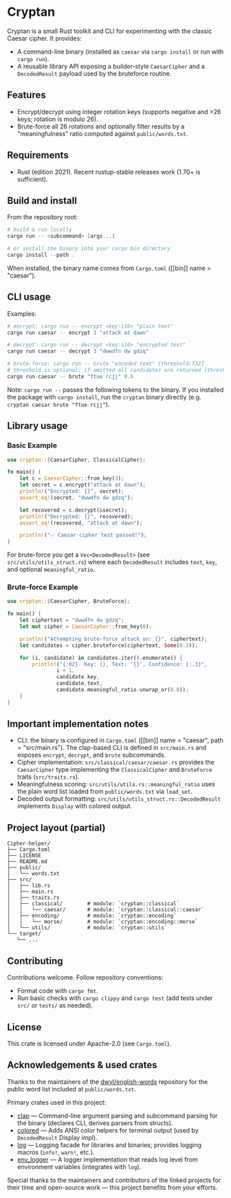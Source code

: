 # Cryptan

Cryptan is a small Rust toolkit and CLI for experimenting with the classic Caesar cipher. It provides:

- A command-line binary (installed as `caesar` via `cargo install` or run with `cargo run`).
- A reusable library API exposing a builder-style `CaesarCipher` and a `DecodedResult` payload used by the bruteforce routine.

## Features

- Encrypt/decrypt using integer rotation keys (supports negative and >26 keys; rotation is modulo 26).
- Brute-force all 26 rotations and optionally filter results by a "meaningfulness" ratio computed against `public/words.txt`.

## Requirements

- Rust (edition 2021). Recent rustup-stable releases work (1.70+ is sufficient).

## Build and install

From the repository root:

```powershell
# build & run locally
cargo run -- <subcommand> [args...]

# or install the binary into your cargo bin directory
cargo install --path .
```

When installed, the binary name comes from `Cargo.toml` ([[bin]] name = "caesar").

## CLI usage

Examples:

```powershell
# encrypt: cargo run -- encrypt <key:i16> "plain text"
cargo run caesar -- encrypt 3 "attack at dawn"

# decrypt: cargo run -- decrypt <key:i16> "encrypted text"
cargo run caesar -- decrypt 3 "dwwdfn dw gdzq"

# brute-force: cargo run -- brute "encoded text" [threshold:f32]
# threshold is optional; if omitted all candidates are returned (threshold defaults to 0.0)
cargo run caesar -- brute "ftue rcjj" 0.6
```

Note: `cargo run --` passes the following tokens to the binary. If you installed the package with `cargo install`, run the `cryptan` binary directly (e.g. `cryptan caesar brute "ftue rcjj"`).

## Library usage

### Basic Example

```rust
use cryptan::{CaesarCipher, ClassicalCipher};

fn main() {
    let c = CaesarCipher::from_key(3);
    let secret = c.encrypt("attack at dawn");
    println!("Encrypted: {}", secret);
    assert_eq!(secret, "dwwdfn dw gdzq");

    let recovered = c.decrypt(&secret);
    println!("Decrypted: {}", recovered);
    assert_eq!(recovered, "attack at dawn");

    println!("✅ Caesar cipher test passed!");
}
```

For brute-force you get a `Vec<DecodedResult>` (see `src/utils/utils_struct.rs`) where each `DecodedResult` includes `text`, `key`, and optional `meaningful_ratio`.

### Brute-force Example

```rust
use cryptan::{CaesarCipher, BruteForce};

fn main() {
    let ciphertext = "dwwdfn dw gdzq";
    let mut cipher = CaesarCipher::from_key(0);

    println!("Attempting brute-force attack on: {}", ciphertext);
    let candidates = cipher.bruteforce(ciphertext, Some(0.3));

    for (i, candidate) in candidates.iter().enumerate() {
        println!("{:02}. Key: {}, Text: '{}', Confidence: {:.3}",
                i + 1,
                candidate.key,
                candidate.text,
                candidate.meaningful_ratio.unwrap_or(0.0));
    }
}
```

## Important implementation notes

- CLI: the binary is configured in `Cargo.toml` ([[bin]] name = "caesar", path = "src/main.rs"). The clap-based CLI is defined in `src/main.rs` and exposes `encrypt`, `decrypt`, and `brute` subcommands.
- Cipher implementation: `src/classical/caesar/caesar.rs` provides the `CaesarCipher` type implementing the `ClassicalCipher` and `BruteForce` traits (`src/traits.rs`).
- Meaningfulness scoring: `src/utils/utils.rs::meaningful_ratio` uses the plain word list loaded from `public/words.txt` via `load_set`.
- Decoded output formatting: `src/utils/utils_struct.rs::DecodedResult` implements `Display` with colored output.

## Project layout (partial)

```
Cipher-helper/
├── Cargo.toml
├── LICENSE
├── README.md
├── public/
│   └── words.txt
├── src/
│   ├── lib.rs
│   ├── main.rs
│   ├── traits.rs
│   ├── classical/        # module: `cryptan::classical`
│   │   └── caesar/       # module: `cryptan::classical::caesar`
│   ├── encoding/         # module: `cryptan::encoding`
│   │   └── morse/        # module: `cryptan::encoding::morse`
│   └── utils/            # module: `cryptan::utils`
└── target/
   └── ...
```

## Contributing

Contributions welcome. Follow repository conventions:

- Format code with `cargo fmt`.
- Run basic checks with `cargo clippy` and `cargo test` (add tests under `src/` or `tests/` as needed).

## License

This crate is licensed under Apache-2.0 (see `Cargo.toml`).

## Acknowledgements & used crates

Thanks to the maintainers of the [dwyl/english-words](https://github.com/dwyl/english-words) repository for the public word list included at `public/words.txt`.

Primary crates used in this project:

- [clap](https://crates.io/crates/clap) — Command-line argument parsing and subcommand parsing for the binary (declares CLI, derives parsers from structs).
- [colored](https://crates.io/crates/colored) — Adds ANSI color helpers for terminal output (used by `DecodedResult` Display impl).
- [log](https://crates.io/crates/log) — Logging facade for libraries and binaries; provides logging macros (`info!`, `warn!`, etc.).
- [env_logger](https://crates.io/crates/env_logger) — A logger implementation that reads log level from environment variables (integrates with `log`).

Special thanks to the maintainers and contributors of the linked projects for their time and open-source work — this project benefits from your efforts.